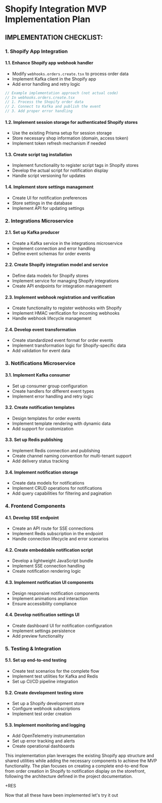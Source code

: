 # Shopify Integration MVP Implementation Plan

## IMPLEMENTATION CHECKLIST:

### 1. Shopify App Integration

#### 1.1. Enhance Shopify app webhook handler

- Modify `webhooks.orders.create.tsx` to process order data
- Implement Kafka client in the Shopify app
- Add error handling and retry logic

```typescript
// Example implementation approach (not actual code)
// In webhooks.orders.create.tsx
// 1. Process the Shopify order data
// 2. Connect to Kafka and publish the event
// 3. Add proper error handling
```

#### 1.2. Implement session storage for authenticated Shopify stores

- Use the existing Prisma setup for session storage
- Store necessary shop information (domain, access token)
- Implement token refresh mechanism if needed

#### 1.3. Create script tag installation

- Implement functionality to register script tags in Shopify stores
- Develop the actual script for notification display
- Handle script versioning for updates

#### 1.4. Implement store settings management

- Create UI for notification preferences
- Store settings in the database
- Implement API for updating settings

### 2. Integrations Microservice

#### 2.1. Set up Kafka producer

- Create a Kafka service in the integrations microservice
- Implement connection and error handling
- Define event schemas for order events

#### 2.2. Create Shopify integration model and service

- Define data models for Shopify stores
- Implement service for managing Shopify integrations
- Create API endpoints for integration management

#### 2.3. Implement webhook registration and verification

- Create functionality to register webhooks with Shopify
- Implement HMAC verification for incoming webhooks
- Handle webhook lifecycle management

#### 2.4. Develop event transformation

- Create standardized event format for order events
- Implement transformation logic for Shopify-specific data
- Add validation for event data

### 3. Notifications Microservice

#### 3.1. Implement Kafka consumer

- Set up consumer group configuration
- Create handlers for different event types
- Implement error handling and retry logic

#### 3.2. Create notification templates

- Design templates for order events
- Implement template rendering with dynamic data
- Add support for customization

#### 3.3. Set up Redis publishing

- Implement Redis connection and publishing
- Create channel naming convention for multi-tenant support
- Add delivery status tracking

#### 3.4. Implement notification storage

- Create data models for notifications
- Implement CRUD operations for notifications
- Add query capabilities for filtering and pagination

### 4. Frontend Components

#### 4.1. Develop SSE endpoint

- Create an API route for SSE connections
- Implement Redis subscription in the endpoint
- Handle connection lifecycle and error scenarios

#### 4.2. Create embeddable notification script

- Develop a lightweight JavaScript bundle
- Implement SSE connection handling
- Create notification rendering logic

#### 4.3. Implement notification UI components

- Design responsive notification components
- Implement animations and interaction
- Ensure accessibility compliance

#### 4.4. Develop notification settings UI

- Create dashboard UI for notification configuration
- Implement settings persistence
- Add preview functionality

### 5. Testing & Integration

#### 5.1. Set up end-to-end testing

- Create test scenarios for the complete flow
- Implement test utilities for Kafka and Redis
- Set up CI/CD pipeline integration

#### 5.2. Create development testing store

- Set up a Shopify development store
- Configure webhook subscriptions
- Implement test order creation

#### 5.3. Implement monitoring and logging

- Add OpenTelemetry instrumentation
- Set up error tracking and alerts
- Create operational dashboards

This implementation plan leverages the existing Shopify app structure and shared utilities while adding the necessary components to achieve the MVP functionality. The plan focuses on creating a complete end-to-end flow from order creation in Shopify to notification display on the storefront, following the architecture defined in the project documentation.

+RES

Now that all these have been implemented let's try it out
